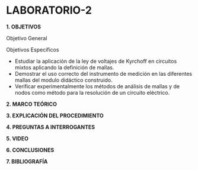 # LABORATORIO-2

**1. OBJETIVOS**

Objetivo General


Objetivos Específicos

- Estudiar la aplicación de la ley de voltajes de Kyrchoff en circuitos mixtos aplicando la definición de mallas.
- Demostrar el uso correcto del instrumento de medición en las diferentes mallas del modulo didáctico construido.
- Verificar experimentalmente los métodos de análisis de mallas y de nodos como método  para la resolución  de un circuito eléctrico.

**2. MARCO TEÓRICO**

**3. EXPLICACIÓN DEL PROCEDIMIENTO**


**4. PREGUNTAS A INTERROGANTES**

**5. VIDEO**

**6. CONCLUSIONES**

**7. BIBLIOGRAFÍA**


